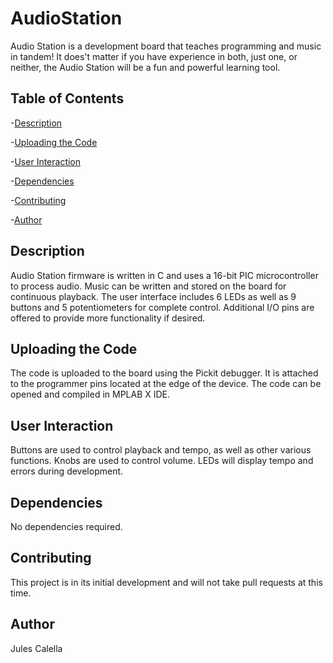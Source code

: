 # AudioStation
Audio Station is a development board that teaches programming and music in tandem! It does't matter if you have experience in both, just one, or neither, the Audio Station will be a fun and powerful learning tool.

## Table of Contents
-[Description](#description)

-[Uploading the Code](#uploading-the-code)

-[User Interaction](#user-interaction)

-[Dependencies](#dependencies)

-[Contributing](#contributing)

-[Author](#author)

## Description
Audio Station firmware is written in C and uses a 16-bit PIC microcontroller to process audio. Music can be written and stored on the board for continuous playback. The user interface includes 6 LEDs as well as 9 buttons and 5 potentiometers for complete control. Additional I/O pins are offered to provide more functionality if desired.

## Uploading the Code
The code is uploaded to the board using the Pickit debugger. It is attached to the programmer pins located at the edge of the device. The code can be opened and compiled in MPLAB X IDE. 

## User Interaction
Buttons are used to control playback and tempo, as well as other various functions. Knobs are used to control volume. LEDs will display tempo and errors during development.

## Dependencies
No dependencies required.

## Contributing
This project is in its initial development and will not take pull requests at this time.

## Author
Jules Calella
